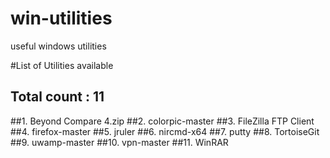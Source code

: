 # win-utilities
useful windows utilities

#List of Utilities available

## Total count : 11

##1. Beyond Compare 4.zip
##2. colorpic-master
##3. FileZilla FTP Client
##4. firefox-master
##5. jruler
##6. nircmd-x64
##7. putty
##8. TortoiseGit
##9. uwamp-master
##10. vpn-master
##11. WinRAR